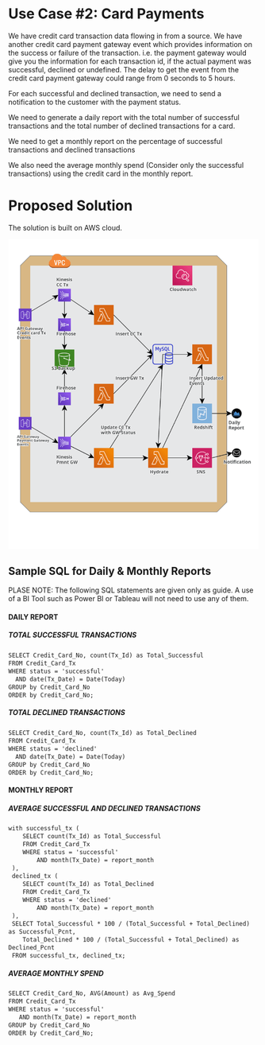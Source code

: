 # Use Case #2: Card Payments

We have credit card transaction data flowing in from a source. We have another credit card payment gateway event which provides information on the success or failure of the transaction. i.e. the payment gateway would give you the information for each transaction id, if the actual payment was successful, declined or undefined. The delay to get the event from the credit card payment gateway could range from 0 seconds to 5 hours.

For each successful and declined transaction, we need to send a notification to the customer with the payment status.

We need to generate a daily report with the total number of successful transactions and the total number of declined transactions for a card.

We need to get a monthly report on the percentage of successful transactions and declined transactions

We also need the average monthly spend (Consider only the successful transactions) using the credit card in the monthly report.

# Proposed Solution
The solution is built on AWS cloud.


![dataPipeline](/resources/AWS-case-2-diag.png)


## Sample SQL for Daily & Monthly Reports

PLASE NOTE: The following SQL statements are given only as guide. A use of a BI Tool such as Power BI or Tableau will not need to use any of them.

#### DAILY REPORT
##### TOTAL SUCCESSFUL TRANSACTIONS
```
SELECT Credit_Card_No, count(Tx_Id) as Total_Successful 
FROM Credit_Card_Tx
WHERE status = 'successful'
  AND date(Tx_Date) = Date(Today)
GROUP by Credit_Card_No
ORDER by Credit_Card_No;
```
##### TOTAL DECLINED TRANSACTIONS 
```
SELECT Credit_Card_No, count(Tx_Id) as Total_Declined 
FROM Credit_Card_Tx
WHERE status = 'declined'
  AND date(Tx_Date) = Date(Today)
GROUP by Credit_Card_No
ORDER by Credit_Card_No;
```

#### MONTHLY REPORT
##### AVERAGE SUCCESSFUL AND DECLINED TRANSACTIONS
```
with successful_tx (
	SELECT count(Tx_Id) as Total_Successful
  	FROM Credit_Card_Tx
  	WHERE status = 'successful'
  		AND month(Tx_Date) = report_month	
 ),
 declined_tx (
 	SELECT count(Tx_Id) as Total_Declined
  	FROM Credit_Card_Tx
  	WHERE status = 'declined'
  		AND month(Tx_Date) = report_month	
 ),
 SELECT Total_Successful * 100 / (Total_Successful + Total_Declined) as Successful_Pcnt,
 	Total_Declined * 100 / (Total_Successful + Total_Declined) as Declined_Pcnt
 FROM successful_tx, declined_tx;
 ```
 
 ##### AVERAGE MONTHLY SPEND
 ```
 SELECT Credit_Card_No, AVG(Amount) as Avg_Spend
 FROM Credit_Card_Tx
 WHERE status = 'successful'
  	AND month(Tx_Date) = report_month	
 GROUP by Credit_Card_No
 ORDER by Credit_Card_No;
```
